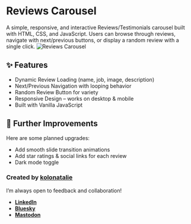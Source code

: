 # Reviews Carousel
A simple, responsive, and interactive Reviews/Testimonials carousel built with HTML, CSS, and JavaScript.
Users can browse through reviews, navigate with next/previous buttons, or display a random review with a single click.
![Reviews Carousel](assets/reviews-carousel-demo.gif)

## ✨ Features
- Dynamic Review Loading (name, job, image, description)
- Next/Previous Navigation with looping behavior
- Random Review Button for variety
- Responsive Design – works on desktop & mobile
- Built with Vanilla JavaScript

## 🔮 Further Improvements
Here are some planned upgrades:

- Add smooth slide transition animations
- Add star ratings & social links for each review
- Dark mode toggle

### Created by [kolonatalie](https://github.com/kolonatalie)
I’m always open to feedback and collaboration!

- **[LinkedIn](https://www.linkedin.com/in/kolonatalie/)**
- **[Bluesky](https://bsky.app/profile/kolonatalie.bsky.social)**
- **[Mastodon](https://mastodon.social/@kolonatalie)**